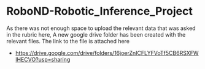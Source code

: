 # RoboND-Robotic_Inference_Project

As there was not enough space to upload the relevant data that was asked in the rubric here, A new google drive folder 
has been created with the relevant files. The link to the file is attached here 
- https://drive.google.com/drive/folders/16joerZnICFLYFVoTf5CB6RSXFWlHECVO?usp=sharing
